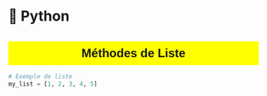 # 📙 Python


<h1 style="background-color: yellow; padding: 10px; text-align: center; font-size: 24px; font-family: Arial, sans-serif;">
    Méthodes de Liste
</h1>


```python
# Exemple de liste
my_list = [1, 2, 3, 4, 5]



